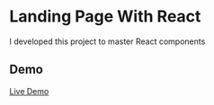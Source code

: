# Landing Page With React

I developed this project to master React components

## Demo

 [Live Demo](http://a-hosseini.ir/react/anka)

